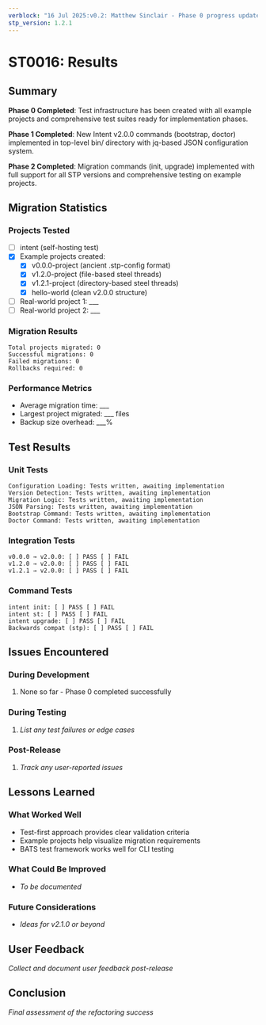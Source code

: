 ```yaml
---
verblock: "16 Jul 2025:v0.2: Matthew Sinclair - Phase 0 progress update"
stp_version: 1.2.1
---
```

# ST0016: Results

## Summary

**Phase 0 Completed**: Test infrastructure has been created with all example projects and comprehensive test suites ready for implementation phases.

**Phase 1 Completed**: New Intent v2.0.0 commands (bootstrap, doctor) implemented in top-level bin/ directory with jq-based JSON configuration system.

**Phase 2 Completed**: Migration commands (init, upgrade) implemented with full support for all STP versions and comprehensive testing on example projects.

## Migration Statistics

### Projects Tested

- [ ] intent (self-hosting test)
- [x] Example projects created:
  - [x] v0.0.0-project (ancient .stp-config format)
  - [x] v1.2.0-project (file-based steel threads)
  - [x] v1.2.1-project (directory-based steel threads)
  - [x] hello-world (clean v2.0.0 structure)
- [ ] Real-world project 1: ___
- [ ] Real-world project 2: ___

### Migration Results

```
Total projects migrated: 0
Successful migrations: 0
Failed migrations: 0
Rollbacks required: 0
```

### Performance Metrics

- Average migration time: ___
- Largest project migrated: ___ files
- Backup size overhead: ___%

## Test Results

### Unit Tests

```
Configuration Loading: Tests written, awaiting implementation
Version Detection: Tests written, awaiting implementation
Migration Logic: Tests written, awaiting implementation
JSON Parsing: Tests written, awaiting implementation
Bootstrap Command: Tests written, awaiting implementation
Doctor Command: Tests written, awaiting implementation
```

### Integration Tests

```
v0.0.0 → v2.0.0: [ ] PASS [ ] FAIL
v1.2.0 → v2.0.0: [ ] PASS [ ] FAIL
v1.2.1 → v2.0.0: [ ] PASS [ ] FAIL
```

### Command Tests

```
intent init: [ ] PASS [ ] FAIL
intent st: [ ] PASS [ ] FAIL
intent upgrade: [ ] PASS [ ] FAIL
Backwards compat (stp): [ ] PASS [ ] FAIL
```

## Issues Encountered

### During Development

1. None so far - Phase 0 completed successfully

### During Testing

1. *List any test failures or edge cases*

### Post-Release

1. *Track any user-reported issues*

## Lessons Learned

### What Worked Well

- Test-first approach provides clear validation criteria
- Example projects help visualize migration requirements
- BATS test framework works well for CLI testing

### What Could Be Improved

- *To be documented*

### Future Considerations

- *Ideas for v2.1.0 or beyond*

## User Feedback

*Collect and document user feedback post-release*

## Conclusion

*Final assessment of the refactoring success*
